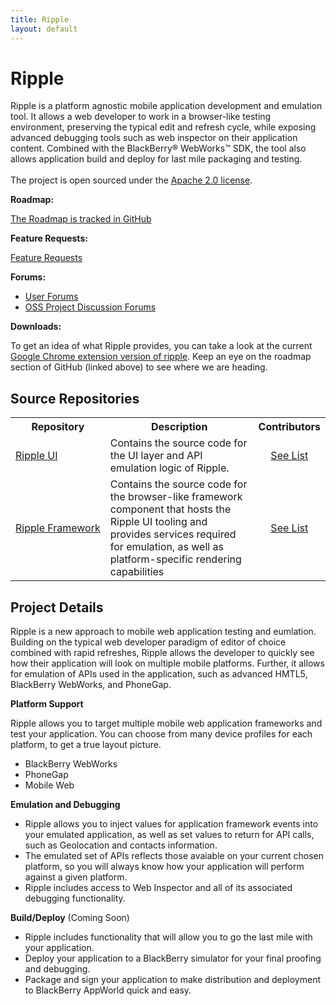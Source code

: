 ```yaml
---
title: Ripple
layout: default
---
```


# Ripple

Ripple is a platform agnostic mobile application development and emulation tool.  It allows a web developer to work in a browser-like testing environment, preserving the typical edit and refresh cycle, while exposing advanced debugging tools such as web inspector on their application content. Combined with the BlackBerry&reg; WebWorks&trade; SDK, the tool also allows application build and deploy for last mile packaging and testing. 
<br/><br/>
The project is open sourced under the <a href="http://www.apache.org/licenses/LICENSE-2.0.html" target="_blank">Apache 2.0 license</a>. 

**Roadmap:**

[The Roadmap is tracked in GitHub](https://github.com/blackberry/Ripple-UI/issues/milestones)

**Feature Requests:**

[Feature Requests](https://github.com/blackberry/Ripple-UI/issues?sort=created&labels=Request&direction=desc&state=open)

**Forums:**

* [User Forums](http://supportforums.blackberry.com/t5/Web-Development/bd-p/browser_dev)
* [OSS Project Discussion Forums](http://supportforums.blackberry.com/t5/Ripple-Contributions/bd-p/ripple)

**Downloads:**

To get an idea of what Ripple provides, you can take a look at the current [Google Chrome extension version of ripple](http://ripple.tinyhippos.com).  Keep an eye on the roadmap section of GitHub (linked above) to see where we are heading.



## Source Repositories

<table class="outlined">
  <tr>
    <th>Repository</th>
    <th>Description</th>
    <th>Contributors</th>
  </tr>
  <tr>  
    <td style="white-space:nowrap;"><a href="https://github.com/blackberry/Ripple-UI" target="_blank">Ripple UI</a></td>
    <td>Contains the source code for the UI layer and API emulation logic of Ripple.</td>
    <td style="text-align:center"><a href="https://github.com/blackberry/Ripple-UI/contributors">See List</a></td>
  </tr>
  <tr>  
    <td style="white-space:nowrap;"><a href="https://github.com/blackberry/Ripple-Framework" target="_blank">Ripple Framework</a></td>
    <td>Contains the source code for the browser-like framework component that hosts the Ripple UI tooling and provides services required for emulation, as well as platform-specific rendering capabilities</td>
    <td style="text-align:center"><a href="https://github.com/blackberry/Ripple-Framework/contributors">See List</a></td>
  </tr>
  
</table>


## Project Details

Ripple is a new approach to mobile web application testing and eumlation.  Building on the typical web developer paradigm of editor of choice combined with rapid refreshes, Ripple allows the developer to quickly see how their application will look on multiple mobile platforms.  Further, it allows for emulation of APIs used in the application, such as advanced HMTL5, BlackBerry WebWorks, and PhoneGap.

**Platform Support**

Ripple allows you to target multiple mobile web application frameworks and test your application.  You can choose from many device profiles for each platform, to get a true layout picture.
* BlackBerry WebWorks
* PhoneGap
* Mobile Web

**Emulation and Debugging**

* Ripple allows you to inject values for application framework events into your emulated application, as well as set values to return for API calls, such as Geolocation and contacts information.
* The emulated set of APIs reflects those avaiable on your current chosen platform, so you will always know how your application will perform against a given platform.
* Ripple includes access to Web Inspector and all of its associated debugging functionality.

**Build/Deploy** (Coming Soon)

* Ripple includes functionality that will allow you to go the last mile with your application.
* Deploy your application to a BlackBerry simulator for your final proofing and debugging.
* Package and sign your application to make distribution and deployment to BlackBerry AppWorld quick and easy.

